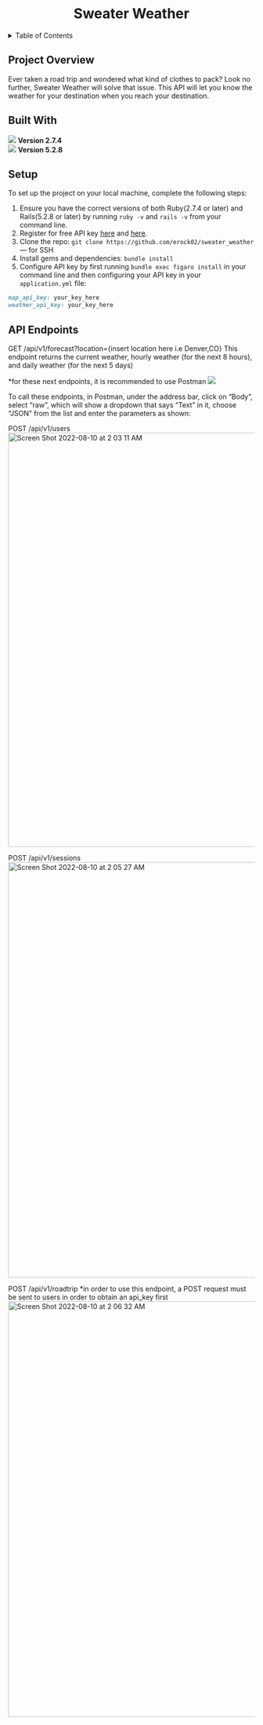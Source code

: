 <h1 align="center">Sweater Weather</h1>

<!-- TABLE OF CONTENTS -->
  <details>
  <summary>Table of Contents</summary>
  <ol>
    </li>
    <li><a href="#project-overview">Project Overview</a></li>
    <li><a href="#built-with">Built With</a></li>
    <li><a href="#setup">Setup</a></li>
    <li><a href="#api-endpoints">API Endpoints</a></li>
  </ol>
</details>

<!-- PROJECT OVERVIEW -->
## Project Overview
Ever taken a road trip and wondered what kind of clothes to pack? Look no further, Sweater Weather will solve that issue. This API will let you know the weather for your destination when you reach your destination.

<!-- Built With -->
## Built With
[<img src="https://img.shields.io/badge/Ruby-CC342D?style=for-the-badge&logo=ruby&logoColor=white"/>](https://www.ruby-lang.org/en/) **Version 2.7.4**<br>
[<img src="https://img.shields.io/badge/Ruby_on_Rails-CC0000?style=for-the-badge&logo=ruby-on-rails&logoColor=white"/>](https://rubyonrails.org/) **Version 5.2.8**<br>

<!-- Setup -->
## Setup
To set up the project on your local machine, complete the following steps:
1. Ensure you have the correct versions of both Ruby(2.7.4 or later) and Rails(5.2.8 or later) by running `ruby -v` and `rails -v` from your command line.<br>
2. Register for free API key [here](https://developer.mapquest.com/documentation/geocoding-api/) and [here](https://openweathermap.org/api/one-call-api).
3. Clone the repo:
```git clone https://github.com/erock02/sweater_weather``` &mdash; for SSH
4. Install gems and dependencies:
```bundle install```
5. Configure API key by first running `bundle exec figaro install` in your command line and then configuring your API key in your `application.yml` file:
```ruby
map_api_key: your_key_here
weather_api_key: your_key_here
```

<!-- API Endpoints -->
## API Endpoints
GET /api/v1/forecast?location={insert location here i.e Denver,CO}
This endpoint returns the current weather, hourly weather (for the next 8 hours), and daily weather (for the next 5 days)

*for these next endpoints, it is recommended to use Postman [<img src="https://img.shields.io/badge/Postman-FF6C37?style=for-the-badge&logo=Postman&logoColor=white"/>](https://www.postman.com/product/what-is-postman/)<br>

To call these endpoints, in Postman, under the address bar, click on “Body”, select “raw”, which will show a dropdown that says “Text” in it, choose “JSON” from the list and enter the parameters as shown:

POST /api/v1/users
<img width="844" alt="Screen Shot 2022-08-10 at 2 03 11 AM" src="https://user-images.githubusercontent.com/95315216/183861380-48430f6f-e268-4db0-b3bc-959b19fd39db.png">

POST /api/v1/sessions
<img width="847" alt="Screen Shot 2022-08-10 at 2 05 27 AM" src="https://user-images.githubusercontent.com/95315216/183861862-e7cf2608-a62b-4b39-bbd6-3a5c50e8f01e.png">

POST /api/v1/roadtrip *in order to use this endpoint, a POST request must be sent to users in order to obtain an api_key first
<img width="847" alt="Screen Shot 2022-08-10 at 2 06 32 AM" src="https://user-images.githubusercontent.com/95315216/183862036-a4bd381c-8a05-4909-8e4a-c19acfdf6b1c.png">
